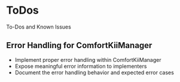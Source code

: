 # ToDos
To-Dos and Known Issues

## Error Handling for ComfortKiiManager
* Implement proper error handling within ComfortKiiManager
* Expose meaningful error information to implementers
* Document the error handling behavior and expected error cases
